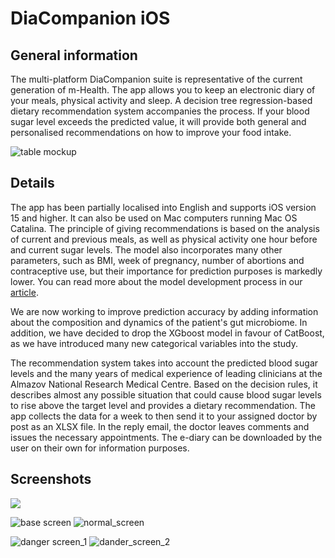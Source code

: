 # DiaCompanion iOS

## General information

The multi-platform DiaCompanion suite is representative of the current generation of m-Health. The app allows you to keep an electronic diary of your meals, physical activity and sleep. A decision tree regression-based dietary recommendation system accompanies the process. If your blood sugar level exceeds the predicted value, it will provide both general and personalised recommendations on how to improve your food intake.

![table mockup](https://github.com/artemisak/DiaCompanion_iOS/blob/main/Screenshots/mockuuups-top-view-of-phone-mockup-on-the-dinning-table.jpeg)

## Details

The app has been partially localised into English and supports iOS version 15 and higher. It can also be used on Mac computers running Mac OS Catalina.
The principle of giving recommendations is based on the analysis of current and previous meals, as well as physical activity one hour before and current sugar levels. The model also incorporates many other parameters, such as BMI, week of pregnancy, number of abortions and contraceptive use, but their importance for prediction purposes is markedly lower. You can read more about the model development process in our [article](https://ieeexplore.ieee.org/document/9281297/metrics#metrics). 

We are now working to improve prediction accuracy by adding information about the composition and dynamics of the patient's gut microbiome. In addition, we have decided to drop the XGboost model in favour of CatBoost, as we have introduced many new categorical variables into the study.

The recommendation system takes into account the predicted blood sugar levels and the many years of medical experience of leading clinicians at the Almazov National Research Medical Centre. Based on the decision rules, it describes almost any possible situation that could cause blood sugar levels to rise above the target level and provides a dietary recommendation. The app collects the data for a week to then send it to your assigned doctor by post as an XLSX file. In the reply email, the doctor leaves comments and issues the necessary appointments. The e-diary can be downloaded by the user on their own for information purposes.

## Screenshots
<img src="https://github.com/artemisak/DiaCompanion_iOS/blob/main/Screenshots/iPhone14%20Pro%20Deep%20Purple.png">

![base screen](https://github.com/artemisak/DiaCompanion_iOS/blob/main/Screenshots/iPhone14%20Pro%20Deep%20Purple.png)
![normal_screen](https://github.com/artemisak/DiaCompanion_iOS/blob/main/Screenshots/iPhone14%20Pro%20Deep%20Purple-3.png)

![danger screen_1](https://github.com/artemisak/DiaCompanion_iOS/blob/main/Screenshots/iPhone14%20Pro%20Deep%20Purple-1.png)
![dander_screen_2](https://github.com/artemisak/DiaCompanion_iOS/blob/main/Screenshots/iPhone14%20Pro%20Deep%20Purple-2.png)
